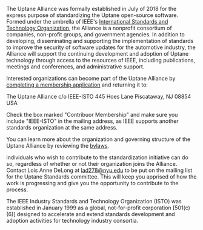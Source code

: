 The Uptane Alliance was formally established in July of 2018 for the express
purpose of standardizing the Uptane open-source software. Formed under the umbrella of
IEEE's [International Standards and Technology Organization](https://ieee-isto.org/), the
Alliance is a nonprofit consortium of companies, non-profit groups, and government agencies.
In addition to developing, disseminating and supporting the implementation of
standards to improve the security of software updates for the automotive industry,
the Alliance will support the continuing development and adoption of Uptane technology
through access to the resources of IEEE, including publications, meetings and conferences,
and administrative support.

Interested organizations can become part of the Uptane Alliance by [completing a
membership application](papers/UA_member_agreement_71618.pdf) and returning it to:

The Uptane Alliance
c/o IEEE-ISTO
445 Hoes Lane
Piscataway, NJ  08854 USA

Check the box marked "Contribuor Membership"  and make sure you include
"IEEE-ISTO" in the mailing address, as
IEEE supports another standards organization at the same address.

You can learn more about the organization and governing structure of the Uptane Alliance
by reviewing the [bylaws](papers/UA_bylaws_71618).

individuals who wish to contribute to the standardization initiative can do so,
regardless of whether or not their organization joins the Alliance. Contact
Lois Anne DeLong at lad278@nyu.edu to be put on the mailing list for the Uptane
Standards committee. This will keep you apprised of how the work is progressing
and give you the opportunity to contribute to the process.

The IEEE Industry Standards and Technology Organization (ISTO) was established in
January 1999 as a global, not-for-profit corporation
[501(c)(6)] designed to accelerate and extend standards development
and adoption activities for technology industry consortia.
